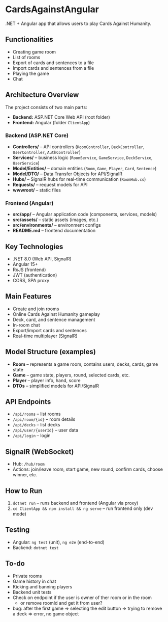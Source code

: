 # CardsAgainstAngular
.NET + Angular app that allows users to play Cards Against Humanity.

## Functionalities
- Creating game room
- List of rooms
- Export of cards and sentences to a file
- Import cards and sentences from a file
- Playing the game
- Chat

## Architecture Overview

The project consists of two main parts:
- **Backend:** ASP.NET Core Web API (root folder)
- **Frontend:** Angular (folder `ClientApp`)

### Backend (ASP.NET Core)
- **Controllers/** – API controllers (`RoomController`, `DeckController`, `UserController`, `AuthController`)
- **Services/** – business logic (`RoomService`, `GameService`, `DeckService`, `UserService`)
- **Model/Entities/** – domain entities (`Room`, `Game`, `Player`, `Card`, `Sentence`)
- **Model/DTO/** – Data Transfer Objects for API/SignalR
- **Hubs/** – SignalR hubs for real-time communication (`RoomHub.cs`)
- **Requests/** – request models for API
- **wwwroot/** – static files

### Frontend (Angular)
- **src/app/** – Angular application code (components, services, models)
- **src/assets/** – static assets (images, etc.)
- **src/environments/** – environment configs
- **README.md** – frontend documentation

## Key Technologies
- .NET 8.0 (Web API, SignalR)
- Angular 15+
- RxJS (frontend)
- JWT (authentication)
- CORS, SPA proxy

## Main Features
- Create and join rooms
- Online Cards Against Humanity gameplay
- Deck, card, and sentence management
- In-room chat
- Export/import cards and sentences
- Real-time multiplayer (SignalR)

## Model Structure (examples)
- **Room** – represents a game room, contains users, decks, cards, game state
- **Game** – game state, players, round, selected cards, etc.
- **Player** – player info, hand, score
- **DTOs** – simplified models for API/SignalR

## API Endpoints
- `/api/rooms` – list rooms
- `/api/room/{id}` – room details
- `/api/decks` – list decks
- `/api/user/{userId}` – user data
- `/api/login` – login

## SignalR (WebSocket)
- Hub: `/hub/room`
- Actions: join/leave room, start game, new round, confirm cards, choose winner, etc.

## How to Run
1. `dotnet run` – runs backend and frontend (Angular via proxy)
2. `cd ClientApp && npm install && ng serve` – run frontend only (dev mode)

## Testing
- Angular: `ng test` (unit), `ng e2e` (end-to-end)
- Backend: `dotnet test`

## To-do
- Private rooms
- Game history in chat
- Kicking and banning players
- Backend unit tests
- Check on endpoint if the user is owner of ther room or in the room
    - or remove roomId and get it from user?
- bug: after the first game => selecting the edit button => trying to remove a deck => error, no game object